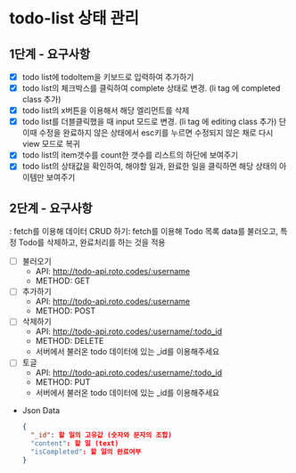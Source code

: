 # todo-list 상태 관리

## 1단계 - 요구사항
 - [x] todo list에 todoItem을 키보드로 입력하여 추가하기
 - [x] todo list의 체크박스를 클릭하여 complete 상태로 변경. (li tag 에 completed class 추가)
 - [x] todo list의 x버튼을 이용해서 해당 엘리먼트를 삭제
 - [x] todo list를 더블클릭했을 때 input 모드로 변경. (li tag 에 editing class 추가) 단 이때 수정을 완료하지 않은 상태에서 esc키를 누르면 수정되지 않은 채로 다시 view 모드로 복귀
 - [x] todo list의 item갯수를 count한 갯수를 리스트의 하단에 보여주기
 - [x] todo list의 상태값을 확인하여, 해야할 일과, 완료한 일을 클릭하면 해당 상태의 아이템만 보여주기

## 2단계 - 요구사항
 : fetch를 이용해 데이터 CRUD 하기: fetch를 이용해 Todo 목록 data를 불러오고, 특정 Todo를 삭제하고, 완료처리를 하는 것을 적용
 - [ ] 불러오기
     - API: http://todo-api.roto.codes/:username
     - METHOD: GET
 - [ ] 추가하기
     - API: http://todo-api.roto.codes/:username
     - METHOD: POST
 - [ ] 삭제하기
     - API: http://todo-api.roto.codes/:username/:todo_id
     - METHOD: DELETE
     - 서버에서 불러온 todo 데이터에 있는 _id를 이용해주세요
 - [ ] 토글
     - API: http://todo-api.roto.codes/:username/:todo_id
     - METHOD: PUT
     - 서버에서 불러온 todo 데이터에 있는 _id를 이용해주세요
     
 - Json Data
    ```json data
    {
      "_id": 할 일의 고유값 (숫자와 문자의 조합)
      "content": 할 일 (text)
      "isCompleted": 할 일의 완료여부
    }
